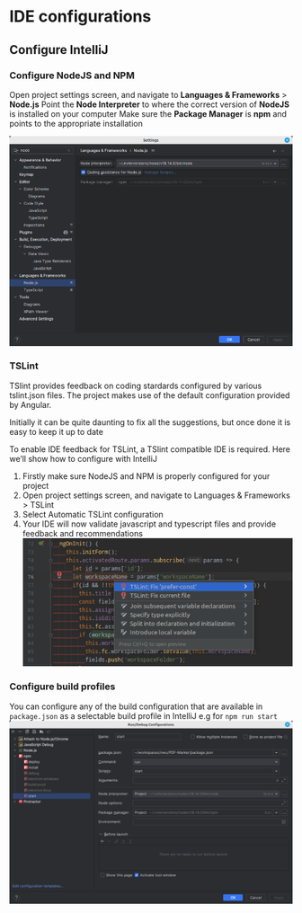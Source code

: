 # IDE configurations

## Configure IntelliJ

### Configure NodeJS and NPM
Open project settings screen, and navigate to **Languages & Frameworks** > **Node.js**
Point the **Node Interpreter** to where the correct version of **NodeJS** is installed on your computer
Make sure the **Package Manager** is **npm** and points to the appropriate installation

![](images/ij-nodejs.png)

### TSLint
TSlint provides feedback on coding stardards configured by various tslint.json files. The project makes use of the default configuration provided by Angular.

Initially it can be quite daunting to fix all the suggestions, but once done it is easy to keep it up to date

To enable IDE feedback for TSLint, a TSlint compatible IDE is required. Here we’ll show how to configure with IntelliJ

1. Firstly make sure NodeJS and NPM is properly configured for your project
2. Open project settings screen, and navigate to Languages & Frameworks > TSLint
3. Select Automatic TSLint configuration
4. Your IDE will now validate javascript and typescript files and provide feedback and recommendations
![](images/ij-tslint.png)

### Configure build profiles
You can configure any of the build configuration that are available in `package.json` as a selectable build
profile in IntelliJ
e.g for `npm run start`
![](images/ij-build.png)

